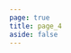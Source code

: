 ```yaml
---
page: true
title: page_4
aside: false
---
```

<script setup>
import Page from "./.vitepress/theme/components/Page.vue";
import { useData } from "vitepress";
const { theme } = useData();
const posts = theme.value.posts.slice(24,32)
</script>
<Page :posts="posts" :pageCurrent="4" :pagesNum="6" />